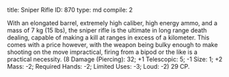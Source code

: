 title:          Sniper Rifle
ID:             870
type:           md
compile:        2



With an elongated barrel, extremely high caliber, high energy ammo, and a mass of 7 kg (15 lbs), the sniper rifle is the ultimate in long range death dealing, capable of making a kill at ranges in excess of a kilometer. This comes with a price however, with the weapon being bulky enough to make shooting on the move impractical, firing from a bipod or the like is a practical necessity. (8 Damage (Piercing): 32; +1 Telescopic: 5; -1 Size: 1; +2 Mass: -2; Required Hands: -2; Limited Uses: -3; Loud: -2) 29 CP.